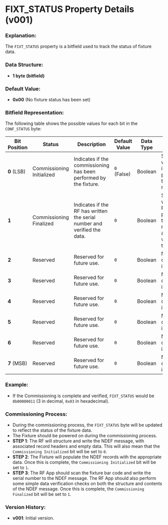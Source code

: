 # FIXT_STATUS Property Details (v001)

### **Explanation:**
The `FIXT_STATUS` property is a bitfield used to track the status of fixture data. 

### **Data Structure:**
- **1 byte (bitfield)**

### **Default Value:**
- **0x00** (No fixture status has been set)

### **Bitfield Representation:**
The following table shows the possible values for each bit in the `CONF_STATUS` byte:

| Bit Position | Status                    | Description                                                              | Default Value | Data Type | Notes                                                                       |
|--------------|---------------------------|--------------------------------------------------------------------------|---------------|-----------|-----------------------------------------------------------------------------|
| **0**  (LSB) | Commissioning Initialized | Indicates if the commissioning has been performed by the fixture.        | `0` (False)   | Boolean   | Set to `1` when the i2c populates the NDEF records.                         |
| **1**        | Commissioning Finalized   | Indicates if the RF has written the serial number and verified the data. | `0`           | Boolean   | Set to `1` when the RF populates the serial number and verifies the data.   |
| **2**        | Reserved                  | Reserved for future use.                                                 | `0`           | Boolean   | Not currently in use.                                                       |
| **3**        | Reserved                  | Reserved for future use.                                                 | `0`           | Boolean   | Not currently in use.                                                       |
| **4**        | Reserved                  | Reserved for future use.                                                 | `0`           | Boolean   | Not currently in use.                                                       |
| **5**        | Reserved                  | Reserved for future use.                                                 | `0`           | Boolean   | Not currently in use.                                                       |
| **6**        | Reserved                  | Reserved for future use.                                                 | `0`           | Boolean   | Not currently in use.                                                       |
| **7**  (MSB) | Reserved                  | Reserved for future use.                                                 | `0`           | Boolean   | Not currently in use.                                                       |

### **Example:**
- If the Commissioning is complete and verified, `FIXT_STATUS` would be `0b00000011` (3 in decimal, `0x03` in hexadecimal).

### **Commissioning Process:**
- During the commissioning process, the `FIXT_STATUS` byte will be updated to reflect the status of the fixture data.
- The Fixture should be powered on during the commissioning process.
- **STEP 1**: The RF will structure and write the NDEF message, with associated record headers and empty data. This will 
also mean that the `Commissioning Initialized` bit will be set to `0`. 
- **STEP 2**: The Fixture will populate the NDEF records with the appropriate data. Once this is complete, the 
`Commissioning Initialized` bit will be set to `1`. 
- **STEP 3**: The RF App should scan the fixture bar code and write the serial number to the NDEF message. The RF App 
should also perform some simple data verification checks on both the structure and contents of the NDEF message. Once 
this is complete, the `Commissioning Finalized` bit will be set to `1`.

### **Version History:**
- **v001**: Initial version.
